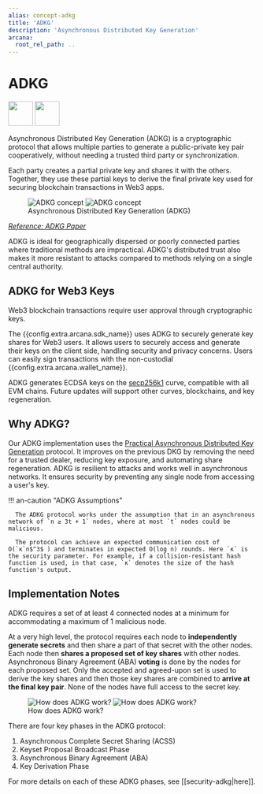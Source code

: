 ```yaml
---
alias: concept-adkg
title: 'ADKG'
description: 'Asynchronous Distributed Key Generation'
arcana:
  root_rel_path: ..
---
```


# ADKG

<img src="{{config.extra.arcana.img_dir}}/icons/i_dkg_light.{{config.extra.arcana.img_png}}#only-light" width="50"/>
<img src="{{config.extra.arcana.img_dir}}/icons/i_dkg_dark.{{config.extra.arcana.img_png}}#only-dark" width="50"/>

Asynchronous Distributed Key Generation (ADKG) is a cryptographic protocol that allows multiple parties to generate a public-private key pair cooperatively, without needing a trusted third party or synchronization.

Each party creates a partial private key and shares it with the others. Together, they use these partial keys to derive the final private key used for securing blockchain transactions in Web3 apps.

<figure markdown="span">
  <img alt="ADKG concept" src="{{config.extra.arcana.img_dir}}/diagrams/d_concept_adkg_light.{{config.extra.arcana.img_png}}#only-light" class="an-screenshots-noeffects width_50pc"/>
  <img alt="ADKG concept" src="{{config.extra.arcana.img_dir}}/diagrams/d_concept_adkg_dark.{{config.extra.arcana.img_png}}#only-dark" class="an-screenshots-noeffects width_50pc"/>
  <figcaption>Asynchronous Distributed Key Generation (ADKG)</figcaption>
</figure>

*[Reference: ADKG Paper](https://eprint.iacr.org/2022/1389.pdf)*

ADKG is ideal for geographically dispersed or poorly connected parties where traditional methods are impractical. ADKG's distributed trust also makes it more resistant to attacks compared to methods relying on a single central authority.

## ADKG for Web3 Keys

Web3 blockchain transactions require user approval through cryptographic keys.

The {{config.extra.arcana.sdk_name}} uses ADKG to securely generate key shares for Web3 users. It allows users to securely access and generate their keys on the client side, handling security and privacy concerns. Users can easily sign transactions with the non-custodial {{config.extra.arcana.wallet_name}}.

ADKG generates ECDSA keys on the [secp256k1](https://www.secg.org/sec2-v2.pdf) curve, compatible with all EVM chains. Future updates will support other curves, blockchains, and key regeneration.

## Why ADKG?

Our ADKG implementation uses the [Practical Asynchronous Distributed Key Generation](https://eprint.iacr.org/2021/1591.pdf) protocol. It improves on the previous DKG by removing the need for a trusted dealer, reducing key exposure, and automating share regeneration. ADKG is resilient to attacks and works well in asynchronous networks. It ensures security by preventing any single node from accessing a user's key.

!!! an-caution "ADKG Assumptions"

      The ADKG protocol works under the assumption that in an asynchronous network of `n ≥ 3t + 1` nodes, where at most `t` nodes could be malicious.

      The protocol can achieve an expected communication cost of O(`κ`n$^3$ ) and terminates in expected O(log n) rounds. Here `κ` is the security parameter. For example, if a collision-resistant hash function is used, in that case, `κ` denotes the size of the hash function's output.

## Implementation Notes

ADKG requires a set of at least 4 connected nodes at a minimum for accommodating a maximum of 1 malicious node.

At a very high level, the protocol requires each node to **independently generate secrets** and then share a part of that secret with the other nodes. Each node then **shares a proposed set of key shares** with other nodes. Asynchronous Binary Agreement (ABA) **voting** is done by the nodes for each proposed set. Only the accepted and agreed-upon set is used to derive the key shares and then those key shares are combined to **arrive at the final key pair**. None of the nodes have full access to the secret key.

<figure markdown="span">
  <img alt="How does ADKG work?" src="{{config.extra.arcana.img_dir}}/diagrams/d_concept_how_adkg_works_light.{{config.extra.arcana.img_png}}#only-light" class="an-screenshots with_50pc"/>
  <img alt="How does ADKG work?" src="{{config.extra.arcana.img_dir}}/diagrams/d_concept_how_adkg_works_dark.{{config.extra.arcana.img_png}}#only-dark" class="an-screenshots with_50pc"/>
  <figcaption>How does ADKG work?</figcaption>
</figure>

There are four key phases in the ADKG protocol:

1. Asynchronous Complete Secret Sharing (ACSS)
2. Keyset Proposal Broadcast Phase
3. Asynchronous Binary Agreement (ABA)
4. Key Derivation Phase

For more details on each of these ADKG phases, see [[security-adkg|here]].